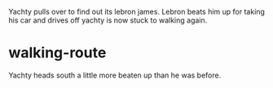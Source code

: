 Yachty pulls over to find out its lebron james.  Lebron beats him up for taking his car and drives off yachty is now stuck to walking again.

# walking-route
Yachty heads south a little more beaten up than he was before.
